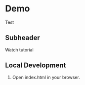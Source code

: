 # Demo 

Test

## Subheader

Watch tutorial 

## Local Development

1. Open index.html in your browser. 